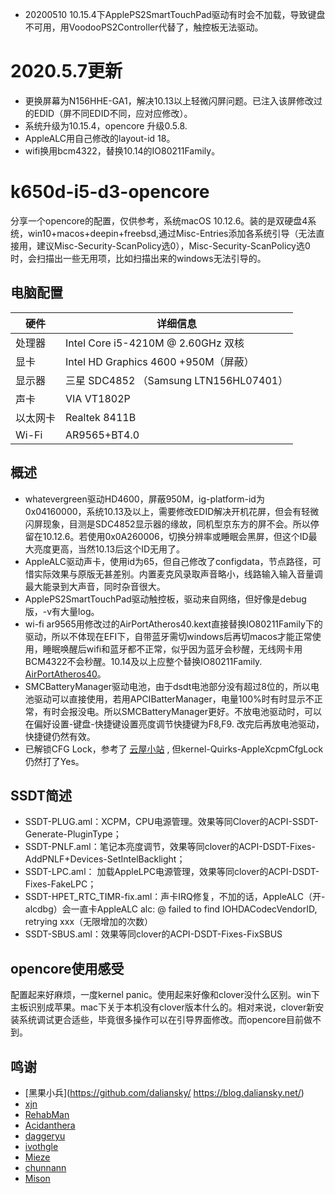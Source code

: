 
- 20200510    10.15.4下ApplePS2SmartTouchPad驱动有时会不加载，导致键盘不可用，用VoodooPS2Controller代替了，触控板无法驱动。

# 2020.5.7更新
- 更换屏幕为N156HHE-GA1，解决10.13以上轻微闪屏问题。已注入该屏修改过的EDID（屏不同EDID不同，应对应修改）。
- 系统升级为10.15.4，opencore 升级0.5.8. 
- AppleALC用自己修改的layout-id 18。
- wifi换用bcm4322，替换10.14的IO80211Family。

# k650d-i5-d3-opencore

分享一个opencore的配置，仅供参考，系统macOS 10.12.6。装的是双硬盘4系统，win10+macos+deepin+freebsd,通过Misc-Entries添加各系统引导（无法直接用，建议Misc-Security-ScanPolicy选0），Misc-Security-ScanPolicy选0时，会扫描出一些无用项，比如扫描出来的windows无法引导的。

## 电脑配置

| 硬件    | 详细信息                           |
| -------- | ---------------------------------- |
| 处理器   | Intel Core i5-4210M @ 2.60GHz 双核 |
| 显卡     | Intel HD Graphics 4600 +950M（屏蔽）   |
| 显示器   | 三星 SDC4852 （Samsung LTN156HL07401）   |
| 声卡     | VIA VT1802P          |
| 以太网卡  | Realtek 8411B     |
| Wi-Fi   | AR9565+BT4.0    |



## 概述

- whatevergreen驱动HD4600，屏蔽950M，ig-platform-id为0x04160000，系统10.13及以上，需要修改EDID解决开机花屏，但会有轻微闪屏现象，目测是SDC4852显示器的缘故，同机型京东方的屏不会。所以停留在10.12.6。若使用0x0A260006，切换分辨率或睡眠会黑屏，但这个ID最大亮度更高，当然10.13后这个ID无用了。
- AppleALC驱动声卡，使用id为65，但自己修改了configdata，节点路径，可惜实际效果与原版无甚差别。内置麦克风录取声音略小，线路输入输入音量调最大能录到大声音，同时杂音很大。
- ApplePS2SmartTouchPad驱动触控板，驱动来自网络，但好像是debug版，-v有大量log。
- wi-fi ar9565用修改过的AirPortAtheros40.kext直接替换IO80211Family下的驱动，所以不体现在EFI下，自带蓝牙需切windows后再切macos才能正常使用，睡眠唤醒后wifi和蓝牙都不正常，似乎因为蓝牙会秒醒，无线网卡用BCM4322不会秒醒。10.14及以上应整个替换IO80211Family. [AirPortAtheros40](https://www.insanelymac.com/forum/topic/312045-atheros-wireless-driver-os-x-101112-for-unsupported-cards/?do=findComment&comment=2509900)。
- SMCBatteryManager驱动电池，由于dsdt电池部分没有超过8位的，所以电池驱动可以直接使用，若用APCIBatterManager，电量100%时有时显示不正常，有时会报没电。所以SMCBatteryManager更好。不放电池驱动时，可以在偏好设置-键盘-快捷键设置亮度调节快捷键为F8,F9. 改完后再放电池驱动，快捷键仍然有效。
- 已解锁CFG Lock，参考了 [云屋小站](https://www.misonsky.cn/115.html) , 但kernel-Quirks-AppleXcpmCfgLock仍然打了Yes。


## SSDT简述

- SSDT-PLUG.aml：XCPM，CPU电源管理。效果等同Clover的ACPI-SSDT-Generate-PluginType；
- SSDT-PNLF.aml：笔记本亮度调节，效果等同clover的ACPI-DSDT-Fixes-AddPNLF+Devices-SetIntelBacklight；
- SSDT-LPC.aml： 加载AppleLPC电源管理，效果等同clover的ACPI-DSDT-Fixes-FakeLPC；
- SSDT-HPET_RTC_TIMR-fix.aml：声卡IRQ修复，不加的话，AppleALC（开-alcdbg）会一直卡AppleALC       alc: @ failed to find IOHDACodecVendorID, retrying xxx（无限增加的次数）
- SSDT-SBUS.aml：效果等同clover的ACPI-DSDT-Fixes-FixSBUS


## opencore使用感受

配置起来好麻烦，一度kernel panic。使用起来好像和clover没什么区别。win下主板识别成苹果。mac下关于本机没有clover版本什么的。相对来说，clover新安装系统调试更合适些，毕竟很多操作可以在引导界面修改。而opencore目前做不到。


## 鸣谢

- [黑果小兵](https://github.com/daliansky/  https://blog.daliansky.net/)
- [xjn](https://blog.xjn819.com/?author=1)
- [RehabMan](https://github.com/RehabMan)
- [Acidanthera](https://github.com/acidanthera)
- [daggeryu](https://github.com/daggeryu)
- [ivothgle](https://github.com/ivothgle/)
- [Mieze](https://github.com/Mieze/RTL8111_driver_for_OS_X)
- [chunnann](https://www.insanelymac.com/forum/topic/312045-atheros-wireless-driver-os-x-101112-for-unsupported-cards/?do=findComment&comment=2509900)
- [Mison](https://www.misonsky.cn/115.html)
